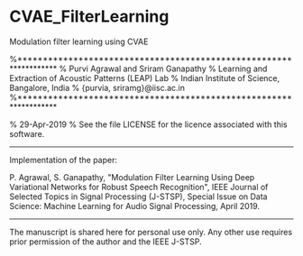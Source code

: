 # CVAE_FilterLearning
Modulation filter learning using CVAE

%******************************************************************
% Purvi Agrawal and Sriram Ganapathy
% Learning and Extraction of Acoustic Patterns (LEAP) Lab
% Indian Institute of Science, Bangalore, India
% {purvia, sriramg}@iisc.ac.in
%******************************************************************

% 29-Apr-2019
% See the file LICENSE for the licence associated with this software.
*******************************************************************

Implementation of the paper:

P. Agrawal, S. Ganapathy, "Modulation Filter Learning Using Deep Variational Networks for Robust Speech Recognition", IEEE Journal of Selected Topics in Signal Processing (J-STSP), Special Issue on Data Science: Machine Learning for Audio Signal Processing, April 2019.

******************************************************************
The manuscript is shared here for personal use only. Any other use requires prior permission of the author and the IEEE J-STSP.
